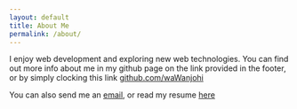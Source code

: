 ```yaml
---
layout: default
title: About Me
permalink: /about/
---
```

I enjoy web development and exploring new web technologies. You can find out more info about me in my github page on the link provided in the footer, or by simply clocking this link [github.com/waWanjohi](https://github.com/waWanjohi)


You can also send me an [email](mailto:gideonwanjohi1@gmail.com),
    or read my resume
    [here](/portfolio/)


